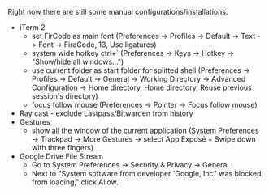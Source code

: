 Right now there are still some manual configurations/installations:

- iTerm 2
  - set FirCode as main font (Preferences -> Profiles -> Default -> Text -> Font -> FiraCode, 13, Use ligatures)
  - system wide hotkey ctrl+` (Preferences -> Keys -> Hotkey -> "Show/hide all windows...")
  - use current folder as start folder for splitted shell (Preferences -> Profiles -> Default -> General -> Working Directory -> Advanced Configuration -> Home directory, Home directory, Reuse previous session's directory)
  - focus follow mouse (Preferences -> Pointer -> Focus follow mouse)
- Ray cast - exclude Lastpass/Bitwarden from history
- Gestures
  - show all the window of the current application (System Preferences -> Trackpad ->  More Gestures -> select App Exposé + Swipe down with three fingers)
- Google Drive File Stream
  - Go to System Preferences -> Security & Privacy -> General
  - Next to "System software from developer 'Google, Inc.' was blocked from loading," click Allow.